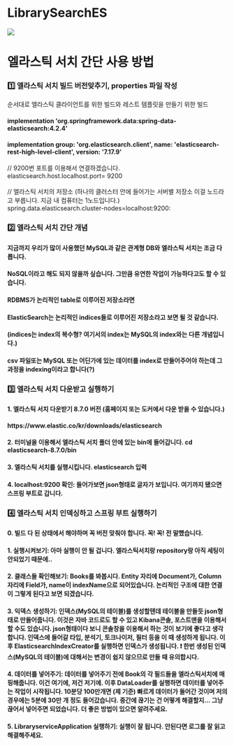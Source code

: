 # LibrarySearchES

<img src="https://img.shields.io/badge/-elasticsearch-yellowgreen"/>
<h1> 엘라스틱 서치 간단 사용 방법 </h1>

<h3> 1️⃣ 엘라스틱 서치 빌드 버전맞추기, properties 파일 작성 </h3>
순서대로 엘라스틱 클라이언트를 위한 빌드와 레스트 템플릿을 만들기 위한 빌드
<h4> implementation 'org.springframework.data:spring-data-elasticsearch:4.2.4'</h4>
<h4> implementation group: 'org.elasticsearch.client', name: 'elasticsearch-rest-high-level-client', version: '7.17.9' </h4>


// 9200번 포트를 이용해서 연결하겠습니다. <br>
elasticsearch.host.localhost.port= 9200 <br>
<br>
// 엘라스틱 서치의 저장소 (하나의 클러스터 안에 들어가는 서버별 저장소 이걸 노드라고 부릅니다. 지금 내 컴퓨터는 1노드입니다.) <br>
spring.data.elasticsearch.cluster-nodes=localhost:9200: <br>

<h3> 2️⃣ 엘라스틱 서치 간단 개념 </h3>
<h4> 지금까지 우리가 많이 사용했던 MySQL과 같은 관계형 DB와 엘라스틱 서치는 조금 다릅니다. </h4>
<h4> NoSQL이라고 해도 되지 않을까 싶습니다. 그만큼 유연한 작업이 가능하다고도 할 수 있습니다. </h4>
<h4> RDBMS가 논리적인 table로 이루어진 저장소라면 </h4>
<h4> ElasticSearch는 논리적인 indices들로 이루어진 저장소라고 보면 될 것 같습니다. </h4>
<h4> (indices는 index의 복수형? 여기서의 index는 MySQL의 index와는 다른 개념입니다.) </h4>
<h4> csv 파일또는 MySQL 또는 어딘가에 있는 데이터를 index로 만들어주어야 하는데 그 과정을 indexing이라고 합니다(?) </h4>

<h3> 3️⃣ 엘라스틱 서치 다운받고 실행하기 </h3>
<h4> 1. 엘라스틱 서치 다운받기 8.7.0 버전 (홈페이지 또는 도커에서 다운 받을 수 있습니다.) </h4>
<h4> https://www.elastic.co/kr/downloads/elasticsearch </h4>
<h4> 2. 터미널을 이용해서 엘라스틱 서치 폴더 안에 있는 bin에 들어갑니다. cd elasticsearch-8.7.0/bin </h4>
<h4> 3. 엘라스틱 서치를 실행시킵니다. elasticsearch 입력 </h4>
<h4> 4. localhost:9200 확인: 들어가보면 json형태로 글자가 보입니다. 여기까지 됐으면 스프링 부트로 갑니다. </h4>

<h3> 4️⃣ 엘라스틱 서치 인덱싱하고 스프링 부트 실행하기 </h3>
<h4> 0. 빌드 다 된 상태에서 해야하며 꼭 버전 맞춰야 합니다. 꼭! 꼭! 전 말헀습니다. </h4>
<h4> 1. 실행시켜보기: 아마 실행이 안 될 겁니다. 엘라스틱서치랑 repository랑 아직 세팅이 안되었기 때문에..  </h4>
<h4> 2. 클래스들 확인해보기: Books를 봐봅시다. Entity 자리에 Document가, Column 자리에 Field가, name이 indexName으로 되어있습니다. 논리적인 구조에 대한 연결이 그렇게 된다고 보면 되겠습니다. </h4>
<h4> 3. 익덱스 생성하기: 인덱스(MySQL의 테이블)를 생성할텐데 테이블을 만들듯 json형태로 만들어줍니다. 이것은 자바 코드로도 할 수 있고 Kibana콘솔, 포스트맨을 이용해서 할 수도 있습니다. json형태이다 보니 콘솔창을 이용해서 하는 것이 보기에 좋다고 생각합니다. 인덱스에 들어갈 타입, 분석기, 토크나이저, 필터 등을 이 때 생성하게 됩니다. 이후 ElasticsearchIndexCreator를 실행하면 인덱스가 생성됩니다. ❗️ 한번 생성된 인덱스(MySQL의 테이블)에 대해서는 변경이 쉽지 않으므로 만들 때 유의합시다. </h4>
<h4> 4. 데이터를 넣어주기: 데이터를 넣어주기 전에 Book의 각 필드들을 엘라스틱서치에 매핑해줍니다. 이건 여기에, 저건 저기에. 이후 DataLoader를 실행하면 데이터를 넣어주는 작업이 시작됩니다. 10분당 100만개면 (제 기준) 빠르게 데이터가 들어간 것이며 저의 경우에는 5분에 30만 개 정도 들어갔습니다. 중간에 끊기는 건 어떻게 해결할지... 그냥 끊어서 넣어주면 되었습니다. 더 좋은 방법이 있으면 알려주세요. </h4>
<h4> 5. LibraryserviceApplication 실행하기: 실행이 잘 됩니다. 안된다면 로그를 잘 읽고 해결해주세요. </h4>